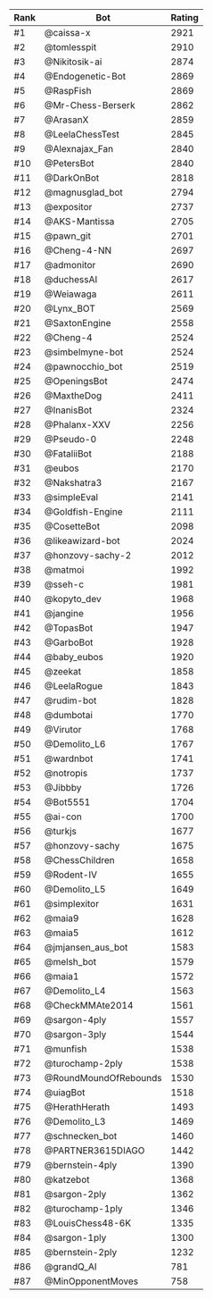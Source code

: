 Rank|Bot|Rating
---|---|---
#1|@caissa-x|2921
#2|@tomlesspit|2910
#3|@Nikitosik-ai|2874
#4|@Endogenetic-Bot|2869
#5|@RaspFish|2869
#6|@Mr-Chess-Berserk|2862
#7|@ArasanX|2859
#8|@LeelaChessTest|2845
#9|@Alexnajax_Fan|2840
#10|@PetersBot|2840
#11|@DarkOnBot|2818
#12|@magnusglad_bot|2794
#13|@expositor|2737
#14|@AKS-Mantissa|2705
#15|@pawn_git|2701
#16|@Cheng-4-NN|2697
#17|@admonitor|2690
#18|@duchessAI|2617
#19|@Weiawaga|2611
#20|@Lynx_BOT|2569
#21|@SaxtonEngine|2558
#22|@Cheng-4|2524
#23|@simbelmyne-bot|2524
#24|@pawnocchio_bot|2519
#25|@OpeningsBot|2474
#26|@MaxtheDog|2411
#27|@InanisBot|2324
#28|@Phalanx-XXV|2256
#29|@Pseudo-0|2248
#30|@FataliiBot|2188
#31|@eubos|2170
#32|@Nakshatra3|2167
#33|@simpleEval|2141
#34|@Goldfish-Engine|2111
#35|@CosetteBot|2098
#36|@likeawizard-bot|2024
#37|@honzovy-sachy-2|2012
#38|@matmoi|1992
#39|@sseh-c|1981
#40|@kopyto_dev|1968
#41|@jangine|1956
#42|@TopasBot|1947
#43|@GarboBot|1928
#44|@baby_eubos|1920
#45|@zeekat|1858
#46|@LeelaRogue|1843
#47|@rudim-bot|1828
#48|@dumbotai|1770
#49|@Virutor|1768
#50|@Demolito_L6|1767
#51|@wardnbot|1741
#52|@notropis|1737
#53|@Jibbby|1726
#54|@Bot5551|1704
#55|@ai-con|1700
#56|@turkjs|1677
#57|@honzovy-sachy|1675
#58|@ChessChildren|1658
#59|@Rodent-IV|1655
#60|@Demolito_L5|1649
#61|@simplexitor|1631
#62|@maia9|1628
#63|@maia5|1612
#64|@jmjansen_aus_bot|1583
#65|@melsh_bot|1579
#66|@maia1|1572
#67|@Demolito_L4|1563
#68|@CheckMMAte2014|1561
#69|@sargon-4ply|1557
#70|@sargon-3ply|1544
#71|@munfish|1538
#72|@turochamp-2ply|1538
#73|@RoundMoundOfRebounds|1530
#74|@uiagBot|1518
#75|@HerathHerath|1493
#76|@Demolito_L3|1469
#77|@schnecken_bot|1460
#78|@PARTNER3615DIAGO|1442
#79|@bernstein-4ply|1390
#80|@katzebot|1368
#81|@sargon-2ply|1362
#82|@turochamp-1ply|1346
#83|@LouisChess48-6K|1335
#84|@sargon-1ply|1300
#85|@bernstein-2ply|1232
#86|@grandQ_AI|781
#87|@MinOpponentMoves|758
